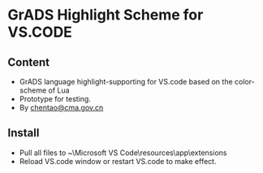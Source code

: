 # GrADS Highlight Scheme for VS.CODE

## Content

- GrADS language highlight-supporting for VS.code based on the color-scheme of Lua
- Prototype for testing.
- By chentao@cma.gov.cn

## Install

- Pull all files to ~\Microsoft VS Code\resources\app\extensions
- Reload VS.code window or restart VS.code to make effect.
